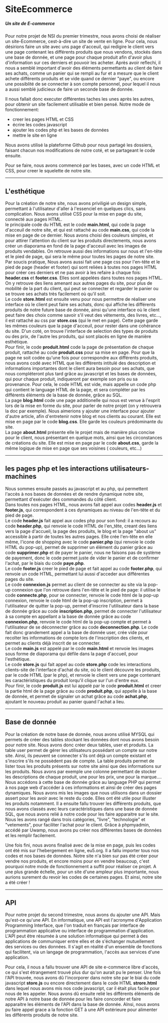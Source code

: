 # SiteEcommerce
##### Un site de E-commerce

Pour notre projet de NSI du premier trimestre, nous avons choisi de réaliser un site-Ecommerce, cest-à-dire un site de vente en ligne. Pour cela, nous désirions faire un site avec uns page d'acceuil, qui redigire le client vers une page contenant les différents produits que nous vendons, stockés dans une base de donnée, et une page pour chaque produit afin d'avoir plus d'information sur ces derniers et pouvoir les acheter. Après avoir reflechi, il nous a semblé important d'avoir des éléments permettants au client de faire ses achats, comme un panier qui se rempli au fur et a mesure que le client achete différents produits et se vide quand ce dernier "paye", ou encore une possiblité de se connecter à son compte personnel, pour lequel il nous a aussi semblé judicieux de faire un seconde base de donnée. 

Il nous fallait donc executer différentes taches les unes après les autres, pour obtenir un site facilement utilisable et bien pensé. Notre mode de fonctionnement: 
* creer les pages HTML et CSS 
* écrire les codes javascript 
* ajouter les codes php et les bases de données 
* mettre le site en ligne

Nous avons utilisé la plateforme Github pour nous partagé les dossiers, faisant chacun nos modifications de notre coté, et se partageant le code ensuite. 

Pour se faire, nous avons commencé par les bases, avec un code HTML et CSS, pour creer le squelette de notre site.

-------------------------------

## L'esthétique

Pour la création de notre site, nous avons priviligié un design simple, permettant à l'utilisateur d'aller à l'essenciel en quelques clics, sans complication.
Nous avons utilisé CSS pour la mise en page du site, connecté aux pages HTML.  
le principale code du HTML est le code __main.html__, qui code la page d'acceuil de notre site,  et qui est rattaché au code __main.css__, qui code la mise en page de ce dernier. Nous avons choisi des couleurs simples, et pour attirer l'attention du client sur les produits directements, nous avons créer un diaporama en fond de la page d'acceuil avec les images de produits vendables. On retrouve aussi des informations sur nous et l'en-tête et le pied de page, qui sera le même pour toutes les pages de notre site.  
Par soucis pratique, Nous avons aussi fait une page css pour l'en-tête et le pied de page (header et footer) qui sont reliées à toutes nos pages HTML pour créer ces derniers et ne pas avoir à les refaire à chaque fois: __header.css__ et __footer.css__. Elles sont appelées dans toutes nos pages HTML. On y retrouve des liens amenant aux autres pages du site, pour plus de mobilité de la part du client, qui peut se connecter et regarder le panier ou se trouve ses achats très facilement où qu'il soit.   
Le code __store.html__ est ensuite venu pour nous permettre de réaliser une interface où le client peut faire ses achats, donc  qui affiche les différents produits de notre future base de donnée, ainsi qu'une interface où le client peut faire des choix comme savoir s'il veut des vêtements, des livres, etc..., il est rattaché au css par __store.css__ (qui le met en page). Cette page garde les mêmes couleurs que la page d'acceuil, pour rester dans une cohérance du site. D'un coté, on trouve l'interface de selection des types de produits ou des prix, de l'autre les produits, qui sont placés en ligne de manière esthétique.     
Pour finir, le code __produit.html__ code la page de présentation de chaque produit, rattaché au code __produit.css__ pour sa mise en page. Pour que la page ne soit codée qu'une fois pour correspondre aux différents produits, nous avons codé avec HTML que les différents intitulé des description et informations importantes dont le client aura besoin pour ses achats, que nous compléteront plus tard grâce au javascript et les bases de données, qui pour chaque produit, indiqueront par exemple son pris ou sa provenance. Pour cela, le code HTML est vide, mais appelle un code php qui contient le language HTML de la page, et sera compléter par les différents éléments de la base de donnée, grâce au SQL.  
La page __blog.html__ code une page additionelle qui nous est venue à l'esprit lors de la mise en forme du site, pour parler de notre projet (on y retrouvera la doc par exemple). Nous aimerions y ajouter une interface pour ajouter d'autre article, afin d'entretenir notre blog et nos clients au courant. Elle est mise en page par le code __blog.css__. Elle garde les couleurs prédominante du site.    
La page __about.html__ présente elle  le projet mais de manière plus concise pour le client, nous présentant en quelque mots, ainsi que les circonstances de créations du site.  Elle est mise en page par le code __about.css__, garde la même logique de mise en page que ses voisines ( couleurs, etc...)  

----------------------------------------------------------------------------------------------------

## les pages php et les interactions utilisateurs-machines

Nous sommes ensuite passés au javascript et au php, qui permettent l'accès à nos bases de données et de rendre dynamique notre site, permettant d'exécuter des commandes du côté client.   
Dans toutes nos pages HTML, nous avons fait appel aux codes __header.js__ et __footer.js__, qui correspondent à ces dynamiques au niveau de l'en-tête et du pied de page.  
Le code __header.js__ fait appel aux codes php pour son fond: il a recours au code __header.php__, qui renvoie le code HTML de l'en_tête, creant des liens vers la page d'accueil, la page des produits, le blog et la page "about us" accessible à partir de toutes les autres pages. Elle crée l'en-tête en elle même, l'icone de shopping avec le code __panier.php__ (qui renvoie le code HTML du pop-up), permet de supprimer un élément du panier grâce au code __supprimer.php__ et de payer le panier, nous ne faisons pas de système de payement, donc le code permet juste de vider le panier et de confirmer l'achat, par le biais du code __paye.php__.  
Le code __footer.js__ creer le pied de page et fait appel au code __footer.php__, qui renvoie un code HTML, permettant lui aussi d'acceder aux différentes pages du site.  
Le code __connexion.js__ permet au client de se connecter au site via la pop-up connexion que l'on retrouve dans l'en-tête et le pied de page: il utilise le code __connecte.php__, pour se connecter, renvoie le code html de la pop-up connexion, renvoie le code html de la pop-up inscription, permet à l'utilisateur de quitter la pop-up, permet d'inscrire l'utilisateur dans la base de donnée grâce au code __inscription.php__, permet de connecter l'utilisateur à sa compte en appellant a la base de donnée grâce au code __connexion.php__, renvoie le code html de la pop-up compte et permet à l'utilisateur de se déconnecter grâce au code __deconnection.php__. Le code fait donc grandement appel a la base de donnée user, crée vide pour recolter les informations de compte lors de l'inscription des clients, et permet au clients déjà inscrit de se connecter.  
Le code __main.js__ est appelé par le code __main.html__ et renvoie les images sous forme de diaporama qui défile dans la page d'accueil, pour l'esthétique.  
Le code __store.js__ qui fait appel au code __store.php__ code les interactions clients-site de l'interface d'achat du site, où le client découvre les produits, par le code HTML (par le php), et renvoie le client vers une page contenant les caractéristiques du produit lorqu'il clique sur l'un d'entre eux.  
Pour finir, le code __produit.js__ est lui appelé par le code __produit.html__ et creer la partie html de la page grâce au code __produit.php__, qui appelle à la base de donnée, et permet de signaler un achat grâce au code __achat.php__, ajoutant le nouveau produit au panier quand l'achat a lieu.

-------------------------------

## Base de donnée

Pour la création de notre base de donnée, nous avons utilisé MYSQL qui permets de créer des tables stockant les données dont nous avons besoin pour notre site. Nous avons donc créer deux tables, user et produits. La table user permet de gérer les utilisateurs possédant un compte sur notre site. Ainsi, ils peuvent se connecter s'ils ont déjà un compte existant et s'inscrire s'ils ne possèdent pas de compte. La table produits permet de lister tous les produits présents sur notre site ainsi que des informations sur les produits. Nous avons par exemple une colonne permettant de stocker les descriptions de chaque produit, une pour les prix, une pour la marque.... 
Nous accédons à cette base de donnée grâce au language PHP qui permet à nos page web d'accéder à ces informations et ainsi de créer des pages dynamiques. 
Nous avons mis les images que nous utilisons dans un dossier assert pour les avoir avec le reste du code. Elles ont été utile pour illuster les produits notamment. 
Il a ensuite fallu trouver les différents produits, que nous avons classés avec leurs caractéristiques dans une base de donnée SQL, que nous avons relié à notre code pour les faire apparaitre sur le site. Nous les avons rangé dans trois catégories, "livre", "technologie" et "vetements", pour faciliter l'achat pour le client. Grâce à phpmyadmin, accédé par Uwamp, nous avons pu créer nos différentes bases de données et les remplir facilement. 

Une fois fini, nous avons finalisé avec de la mise en page, puis les codes ont été mis sur l'hebergement en ligne, eu5.org. Il a fallu importer tous nos codes et nos bases de données. Notre site n'a bien sur pas été créer pour vendre nos produits, et encore moins pour en vendre beaucoup, c'est pourquoi notre mode de fonctionnement a suffit pour réaliser ce projet. A une plus grande échelle, pour un site d'une ampleur plus importante, nous aurions surement du revoir les codes de certaines pages. Et ainsi, notre site a été créer !

-------------------------

## API

Pour notre projet du second trimestre, nous avons du ajouter une API. 
Mais qu'est-ce qu'une API. En informatique, une API est l'acronyme d'Application Programming Interface, que l'on traduit en français par interface de programmation applicative ou interface de programmation d'application. L'API peut être résumée à une solution informatique qui permet à des applications de communiquer entre elles et de s'échanger mutuellement des services ou des données. Il s'agit en réalité d'un ensemble de fonctions qui facilitent, via un langage de programmation, l'accès aux services d'une application.

Pour cela, il nous a fallu trouver une API de site e-commerce libre d'accès, ce qui s'est étrangement trouvé plus dur qu'on aurait pu le penser. Une fois l'API trouvée, nous avons dû l'incorporer dans notre site par le biai du code javascript __store.js__ ou encore directement dans le code HTML __strore.html__ dans lequel nous avons mis nos code javascript, car il était plus facile pour nous de les appeler. Nous avons dû ensuite relié les différents éléments de notre API à notre base de donnée pour les faire concorder et faire apparaitre les éléments de l'API dans la base de donnée. AInsi, nous avons pu faire appel grace a la fonction GET à une API extérieure pour alimenter les différents produits de notre site.
